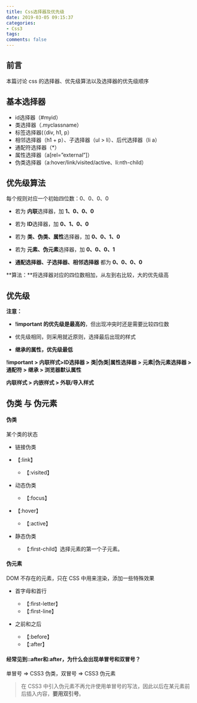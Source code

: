 ```yaml
---
title: Css选择器及优先级
date: 2019-03-05 09:15:37
categories:
- Css3
tags:
comments: false
---
```


## 前言

本篇讨论 css 的选择器、优先级算法以及选择器的优先级顺序

<!-- more -->

## 基本选择器

- id选择器（#myid）
- 类选择器（.myclassname）
- 标签选择器(（div, h1, p）
- 相邻选择器（h1 + p）、子选择器（ul > li）、后代选择器（li a）
- 通配符选择器（*）
- 属性选择器（a[rel=”external”]）
- 伪类选择器（a:hover/link/visited/active、li:nth-child）



## 优先级算法

每个规则对应一个初始四位数：0、0、0、0

- 若为 **内联**选择器，加 **1、0、0、0**
- 若为 **ID**选择器，加 **0、1、0、0**
- 若为 **类、伪类、属性**选择器，加  **0、0、1、0**
- 若为 **元素、伪元素**选择器，加 **0、0、0、1**

- **通配选择器、子选择器、相邻选择器** 都为 **0、0、0、0**

**算法：**将选择器对应的四位数相加，从左到右比较，大的优先级高



## 优先级

**注意：**

- **!important 的优先级是最高的**，但出现冲突时还是需要比较四位数

- 优先级相同，则采用就近原则，选择最后出现的样式

- **继承的属性，优先级最低**

  

**!important > 内联样式>ID选择器 > 类|伪类|属性选择器 > 元素|伪元素选择器 > 通配符 > 继承 > 浏览器默认属性**

**内联样式 > 内嵌样式 > 外联/导入样式**  



## 伪类 与 伪元素

#### 伪类

某个类的状态

- 链接伪类
- 【:link】
  - 【:visited】
- 动态伪类

  - 【:focus】
- 【:hover】
  - 【:active】
- 静态伪类

  - 【:first-child】选择元素的第一个子元素。


#### 伪元素

DOM 不存在的元素，只在 CSS 中用来渲染，添加一些特殊效果

- 首字母和首行
  - 【:first-letter】
  - 【:first-line】

- 之前和之后
  - 【:before】
  - 【:after】

#### 经常见到::after和:after，为什么会出现单冒号和双冒号？

单冒号 => CSS3 伪类，双冒号 => CSS3 伪元素

> 在 CSS3 中引入伪元素不再允许使用单冒号的写法，因此以后在某元素前后插入内容，**要用双引号**。